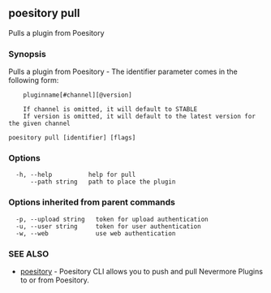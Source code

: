 ## poesitory pull

Pulls a plugin from Poesitory

### Synopsis

Pulls a plugin from Poesitory
	- The identifier parameter comes in the following form:

		pluginname[#channel][@version]

		If channel is omitted, it will default to STABLE
		If version is omitted, it will default to the latest version for the given channel
	

```
poesitory pull [identifier] [flags]
```

### Options

```
  -h, --help          help for pull
      --path string   path to place the plugin
```

### Options inherited from parent commands

```
  -p, --upload string   token for upload authentication
  -u, --user string     token for user authentication
  -w, --web             use web authentication
```

### SEE ALSO

* [poesitory](poesitory.md)	 - Poesitory CLI allows you to push and pull Nevermore Plugins to or from Poesitory.

